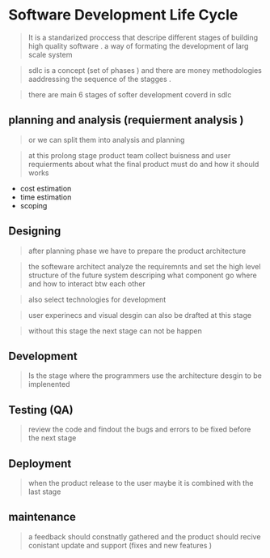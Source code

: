 # Software Development Life Cycle

> It is a standarized proccess that descripe different stages of building high quality software . a way of formating the development of larg scale system

> sdlc is a concept (set of phases ) and there are money methodologies aaddressing the sequence of the stagges .

> there are main 6 stages of softer development coverd in sdlc 

## planning and analysis (requierment analysis )
> or we can split them into analysis and planning 

> at  this prolong stage product team collect buisness and user requierments about what the final product must do and how it should works 

- cost estimation 
- time estimation 
- scoping 


## Designing 

> after planning phase we have to prepare the product architecture 

> the softeware architect analyze the requiremnts and set the high level structure of the future system descriping what component go where and how to interact btw each other 

> also select technologies for development 

> user experinecs and visual desgin can also be drafted at this stage 

> without this stage the next stage can not be happen 

## Development 
> Is the stage where the programmers use the architecture desgin to be implenented 

## Testing (QA)
> review the code and findout the bugs and errors to be fixed before the next stage 

## Deployment 
> when the product release to the user maybe it is combined with the last stage 
## maintenance 
> a feedback should constnatly gathered and the product should recive conistant update and support (fixes and new features )